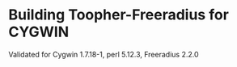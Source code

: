 Building Toopher-Freeradius for CYGWIN
======================================

Validated for Cygwin 1.7.18-1, perl 5.12.3, Freeradius 2.2.0